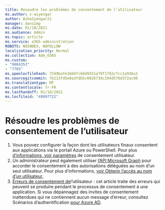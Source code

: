 ```yaml
---
title: Résoudre les problèmes de consentement de l’utilisateur
ms.author: v-aiyengar
author: AshaIyengar21
manager: dansimp
ms.date: 01/18/2021
ms.audience: Admin
ms.topic: article
ms.service: o365-administration
ROBOTS: NOINDEX, NOFOLLOW
localization_priority: Normal
ms.collection: Adm_O365
ms.custom:
- "9004353"
- "7785"
ms.openlocfilehash: 7249bafe1b047c66d9351a79f1782cfcc1a936a1
ms.sourcegitcommit: 7b213fd5e8a3fdb5c602673dc194d576d372ac96
ms.translationtype: MT
ms.contentlocale: fr-FR
ms.lasthandoff: 01/18/2021
ms.locfileid: "49897722"
---
```

# <a name="troubleshoot-user-consent"></a>Résoudre les problèmes de consentement de l’utilisateur

1. Vous pouvez configurer la façon dont les utilisateurs finaux consentent aux applications via le portail Azure ou PowerShell. Pour plus [d’informations, voir paramètres](https://docs.microsoft.com/azure/active-directory/manage-apps/configure-user-consent?tabs=azure-portal#user-consent-settings) de consentement utilisateur.
1. Un administrateur peut également utiliser [l’API Microsoft Graph](https://docs.microsoft.com/azure/active-directory/manage-apps/configure-user-consent?tabs=azure-portal#user-consent-settings) pour accorder le consentement à des autorisations déléguées au nom d’un seul utilisateur. Pour plus d’informations, [voir Obtenir l’accès au nom d’un utilisateur.](https://docs.microsoft.com/graph/auth-v2-user)
1. [Erreurs de consentement de](https://docs.microsoft.com/azure/active-directory/manage-apps/application-sign-in-unexpected-user-consent-error)l’utilisateur : cet article traite des erreurs qui peuvent se produire pendant le processus de consentement à une application. Si vous dépannagez des invites de consentement inattendues qui ne contiennent aucun message d’erreur, consultez Scénarios d’authentification [pour Azure AD](https://docs.microsoft.com/azure/active-directory/manage-apps/application-sign-in-unexpected-user-consent-error).